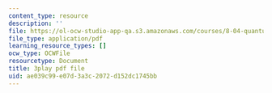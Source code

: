 ```yaml
---
content_type: resource
description: ''
file: https://ol-ocw-studio-app-qa.s3.amazonaws.com/courses/8-04-quantum-physics-i-spring-2016/ae039c99e07d3a3c2072d152dc1745bb_DvFb-D1zJTA.pdf
file_type: application/pdf
learning_resource_types: []
ocw_type: OCWFile
resourcetype: Document
title: 3play pdf file
uid: ae039c99-e07d-3a3c-2072-d152dc1745bb
---
```

